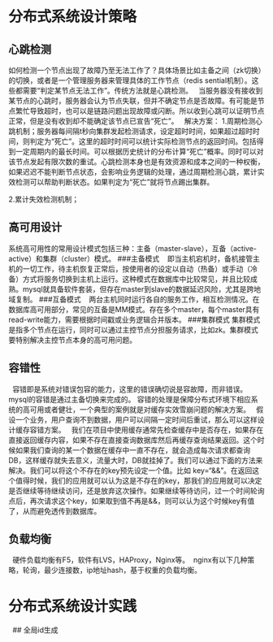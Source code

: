 
# 分布式系统设计策略
## 心跳检测
如何检测一个节点出现了故障乃至无法工作了？具体场景比如主备之间（zk切换）的切换，或者是一个管理服务器来管理具体的工作节点（redis sential机制）。这些都需要“判定某节点无法工作”。传统方法就是心跳检测。
  当服务器没有接收到某节点的心跳时，服务器会认为节点失联，但并不确定节点是否故障。有可能是节点繁忙导致超时，也可以是链路问题出现故障或闪断。所以收到心跳可以证明节点正常，但是没有收到却不能确定该节点已宣告“死亡”。
    解决方案：
    1.周期检测心跳机制；服务器每间隔t秒向集群发起检测请求，设定超时时间，如果超过超时时间，则判定为“死亡”。这里的超时时间可以统计实际检测节点的返回时间。包括得到一定周期内的最长时间。可以根据历史统计的分布计算“死亡”概率。同时可以对该节点发起有限次数的重试。心跳检测本身也是有效资源和成本之间的一种权衡，如果迟迟不能判断节点状态，会影响业务逻辑的处理，通过周期检测心跳，累计实效检测可以帮助判断状态。如果判定为“死亡”就将节点踢出集群。
    
   2.累计失效检测机制；
   
   ## 高可用设计
   系统高可用性的常用设计模式包括三种：主备（master-slave），互备（active-active）和集群（cluster）模式。
    ###主备模式
       即当主机宕机时，备机接管主机的一切工作，待主机恢复正常后，按使用者的设定以自动（热备）或手动（冷备）方式将服务切换到主机上运行。这种模式在数据库中比较常见，并且比较成熟。mysql就具备软件套装，但存在master到slave的数据延迟风险，尤其是跨地域复制。
      ###互备模式
      两台主机同时运行各自的服务工作，相互检测情况。在数据库高可用部分，常见的互备是MM模式。存在多个master，每个master具有read-write能力，需要根据时间戳或业务逻辑合并版本。
     ###集群模式
     集群模式是指多个节点在运行，同时可以通过主控节点分担服务请求，比如zk。集群模式要特别解决主控节点本身的高可用问题。

 ## 容错性
   容错即是系统对错误包容的能力，这里的错误确切说是容故障，而非错误。mysql的容错是通过主备切换来完成的。
   容错的处理是保障分布式环境下相应系统的高可用或者健壮，一个典型的案例就是对缓存实效雪崩问题的解决方案。
     假设一个业务，用户查询不到数据，用户可以间隔一定时间后重试，那么可以这样设计缓存容错方案。
  我们在项目中使用缓存通常先检查缓存中是否存在，如果存在直接返回缓存内容，如果不存在直接查询数据库然后再缓存查询结果返回。这个时候如果我们查询的某一个数据在缓存中一直不存在，就会造成每次请求都查询DB，这样缓存就失去意义，流量大时，DB就挂掉了。我们可以通过下面的方法来解决。我们可以将这个不存在的key预先设定一个值。比如 key=“&&”。在返回这个值得时候，我们的应用就可以认为这是不存在的key，那我们的应用就可以决定是否继续等待继续访问，还是放弃这次操作。如果继续等待访问，过一个时间轮询点后，再次请求这个key，如果取到值不再是&&，则可以认为这个时候key有值了，从而避免透传到数据库。
   ## 负载均衡
  硬件负载均衡有F5，软件有LVS，HAProxy，Nginx等。
   nginx有以下几种策略，轮询，最少连接数，ip地址hash，基于权重的负载均衡。



# 分布式系统设计实践
  ## 全局id生成

 


